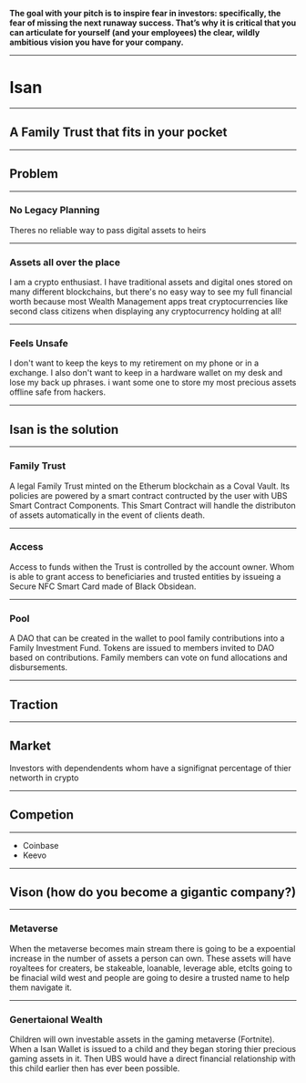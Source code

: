 **The goal with your pitch is to inspire fear in investors: specifically, the fear of missing the next runaway success. That’s why it is critical that you can articulate for yourself (and your employees) the clear, wildly ambitious vision you have for your company.**

---

# Isan
---
## A Family Trust that fits in your pocket
---
## Problem
---
### No Legacy Planning
Theres no reliable way to pass digital assets to heirs 

---
### Assets all over the place
I am a crypto enthusiast. I have traditional assets and digital ones stored on many different blockchains, but there's no easy way to see my full financial worth because most Wealth Management apps treat cryptocurrencies like second class citizens when displaying any cryptocurrency holding at all!

---
### Feels Unsafe
I don't want to keep the keys to my retirement on my phone or in a exchange. I also don't want to keep in a hardware wallet on my desk and lose my back up phrases. i want some one to store my most precious assets offline safe from hackers. 


---
## Isan is the solution
---
### Family Trust
A legal Family Trust minted on the Etherum blockchain as a Coval Vault. Its policies are powered by a smart contract contructed by the user with UBS Smart Contract Components. This Smart Contract will handle the distributon of assets automatically in the event of clients death.

---
### Access 
Access to funds withen the Trust is controlled by the account owner. Whom is able to grant access to beneficiaries and trusted entities by issueing a Secure NFC Smart Card made of Black Obsidean.
___
### Pool 
A DAO that can be created in the wallet to pool family contributions into a Family Investment Fund. Tokens are issued to members invited to DAO based on contributions. Family members can vote on fund allocations and disbursements. 

---
## Traction 
---
## Market
Investors with dependendents whom have a signifignat percentage of thier networth in crypto

---
## Competion
---
- Coinbase 
- Keevo
---
## Vison (how do you become a gigantic company?)
---
### Metaverse
When the metaverse becomes main stream there is going to be a expoential increase in the number of assets a person can own. These assets will have royaltees for creaters, be stakeable, loanable, leverage able, etcIts going to be finacial wild west and people are going to desire a trusted name to help them navigate it. 

---
### Genertaional Wealth
Children will own investable assets in the gaming metaverse (Fortnite). When a Isan Wallet is issued to a child and they began storing thier precious gaming assets in it. Then UBS would have a direct financial relationship with this child earlier then has ever been possible. 




